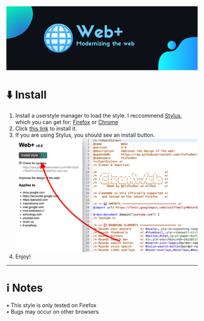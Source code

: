 ![Banner](https://github.com/ItsFoxDev/WebPlus/raw/main/media/banner.png)
---
# ⬇️ Install
1. Install a userstyle manager to load the style. I reccommend [Stylus](https://github.com/openstyles/stylus), which you can get for: [Firefox](https://addons.mozilla.org/en-CA/firefox/addon/styl-us/) or [Chrome](https://chrome.google.com/webstore/detail/stylus/clngdbkpkpeebahjckkjfobafhncgmne?hl=en)
2. Click [this link](https://github.com/ItsFoxDev/WebPlus/raw/main/WebPlus.user.css) to install it.
3. If you are using Stylus, you should see an install button.
![Install example](https://github.com/ItsFoxDev/WebPlus/raw/main/media/stylusinstall.png)
4. Enjoy!
---
# ℹ️ Notes
• This style is only tested on Firefox
<br>
• Bugs may occur on other browsers
